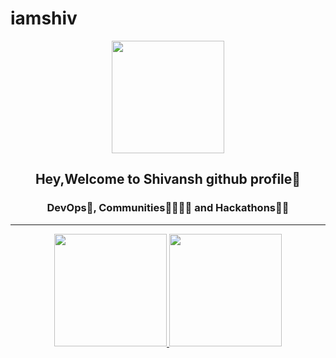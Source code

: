 # iamshiv
<p align="center">
    <img src="https://avatars.githubusercontent.com/u/74969179?v=4" width="180">
</p>
<h2 align="center"> Hey,Welcome to Shivansh github profile👋 </h2>
<h3 align="center"> DevOps🥑, Communities👨‍👩‍👧‍👦 and Hackathons👨‍💻 </h3>

---

<p align="center">
<a href="https://github.com/shivansh1507">
  <img height="180em" src="https://github-readme-stats.vercel.app/api?username=shivansh1507&show_icons=true&theme=algolia&include_all_commits=true&count_private=true"/>
  <img height="180em" src="https://github-readme-stats.vercel.app/api/top-langs/?username=shivansh1507&theme=algolia"/>
</a>
</p>

